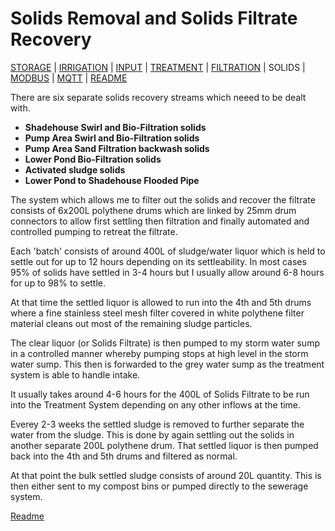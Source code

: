 # Solids Removal and Solids Filtrate Recovery

[STORAGE](https://github.com/wellsy57/Home-Assistant-Project/blob/master/files/STORAGE.md) |
[IRRIGATION](https://github.com/wellsy57/Home-Assistant-Project/blob/master/files/IRRIGATION.md) | [INPUT](https://github.com/wellsy57/Home-Assistant-Project/blob/master/files/INPUT.md) | 
[TREATMENT](https://github.com/wellsy57/Home-Assistant-Project/blob/master/files/TREATMENT.md) | [FILTRATION](https://github.com/wellsy57/Home-Assistant-Project/blob/master/files/FILTRATION.md) | 
SOLIDS | 
[MODBUS](https://github.com/wellsy57/Home-Assistant-Project/blob/master/files/MODBUS.md) | [MQTT](https://github.com/wellsy57/Home-Assistant-Project/blob/master/files/MQTT.md) | [README](https://github.com/wellsy57/Home-Assistant-Project/blob/master/README.md)

There are six separate solids recovery streams which neeed to be dealt with. 

* **Shadehouse Swirl and Bio-Filtration solids**
* **Pump Area Swirl and Bio-Filtration solids**
* **Pump Area Sand Filtration backwash solids**
* **Lower Pond Bio-Filtration solids**
* **Activated sludge solids**
* **Lower Pond to Shadehouse Flooded Pipe**

The system which allows me to filter out the solids and recover the filtrate consists of 6x200L polythene drums which are linked by 25mm drum connectors to allow first settling then filtration and finally automated and controlled pumping to retreat the filtrate.

Each 'batch' consists of around 400L of sludge/water liquor which is held to settle out for up to 12 hours depending on its settleability.
In most cases 95% of solids have settled in 3-4 hours but I usually allow around 6-8 hours for up to 98% to settle.

At that time the settled liquor is allowed to run into the 4th and 5th drums where a fine stainless steel mesh filter covered in white polythene filter material cleans out most of the remaining sludge particles. 

The clear liquor (or Solids Filtrate) is then pumped to my storm water sump in a controlled manner whereby pumping stops at high level in the storm water sump.
This then is forwarded to the grey water sump as the treatment system is able to handle intake.

It usually takes around 4-6 hours for the 400L of Solids Filtrate to be run into the Treatment System depending on any other inflows at the time.

Everey 2-3 weeks the settled sludge is removed to further separate the water from the sludge. This is done by again settling out the solids in another separate 200L polythene drum. That settled liquor is then pumped back into the 4th and 5th drums and filtered as normal.

At that point the bulk settled sludge consists of around 20L quantity. This is then either sent to my compost bins or pumped directly to the sewerage system.


[Readme](https://github.com/wellsy57/Home-Assistant-Project/blob/master/README.md)
